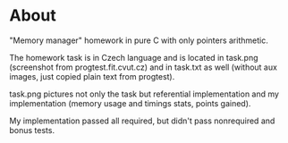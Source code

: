 # About

"Memory manager" homework in pure C with only pointers arithmetic.

The homework task is in Czech language and is located in task.png (screenshot from progtest.fit.cvut.cz)
and in task.txt as well (without aux images, just copied plain text from progtest).

task.png pictures not only the task but referential implementation and my implementation (memory usage and timings stats, points gained).

My implementation passed all required, but didn't pass nonrequired and bonus tests.
